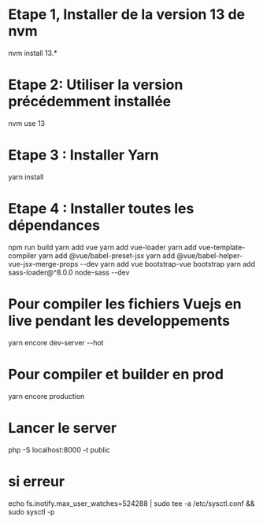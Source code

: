 
# Etape 1, Installer de la version 13 de nvm
nvm install 13.*

# Etape 2: Utiliser la version précédemment installée
nvm use 13

# Etape 3 : Installer Yarn
yarn install

# Etape 4 : Installer toutes les dépendances
npm run build
yarn add vue
yarn add vue-loader
yarn add vue-template-compiler
yarn add @vue/babel-preset-jsx 
yarn add @vue/babel-helper-vue-jsx-merge-props --dev
yarn add vue bootstrap-vue bootstrap
yarn add sass-loader@^8.0.0 node-sass --dev

# Pour compiler les fichiers Vuejs en live pendant les developpements
yarn encore dev-server --hot

# Pour compiler et builder en prod
yarn encore production

# Lancer le server
php -S localhost:8000 -t public

# si erreur 
echo fs.inotify.max_user_watches=524288 | sudo tee -a /etc/sysctl.conf && sudo sysctl -p